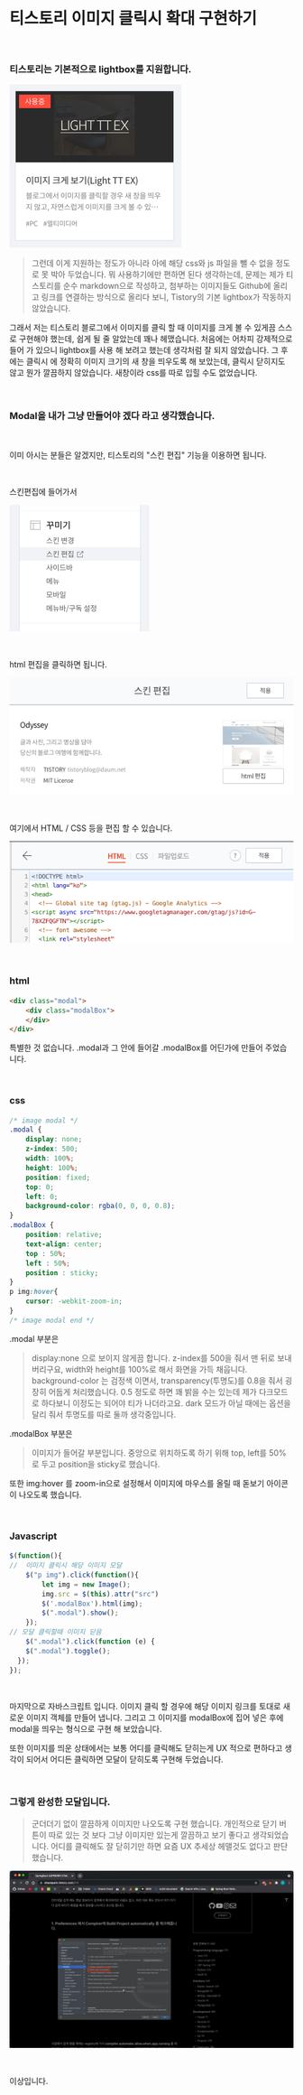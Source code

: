 # 티스토리 이미지 클릭시 확대 구현하기

​	

### 티스토리는 기본적으로 lightbox를 지원합니다.	

![image-20210826233718764](https://raw.githubusercontent.com/Shane-Park/markdownBlog/master/frontend/javascript/tistory-image-modal.assets/image-20210826233718764.png)

> 그런데 이게 지원하는 정도가 아니라 아에 해당 css와 js 파일을 뺄 수 없을 정도로 못 박아 두었습니다. 뭐 사용하기에만 편하면 된다 생각하는데, 문제는 제가 티스토리를 순수 markdown으로 작성하고, 첨부하는 이미지들도 Github에 올리고 링크를 연결하는 방식으로 올리다 보니, Tistory의 기본 lightbox가 작동하지 않았습니다.

그래서 저는 티스토리 블로그에서 이미지를 클릭 할 때 이미지를 크게 볼 수 있게끔 스스로 구현해야 했는데, 쉽게 될 줄 알았는데 꽤나 헤맸습니다. 처음에는 어차피 강제적으로 들어 가 있으니 lightbox를 사용 해 보려고 했는데 생각처럼 잘 되지 않았습니다. 그 후에는 클릭시 에 정확히 이미지 크기의 새 창을 띄우도록 해 보았는데, 클릭시 닫히지도 않고 뭔가 깔끔하지 않았습니다. 새창이라 css를 따로 입힐 수도 없었습니다.

​	

### Modal을 내가 그냥 만들어야 겠다 라고 생각했습니다.

​		

이미 아시는 분들은 알겠지만, 티스토리의 "스킨 편집" 기능을 이용하면 됩니다.

​	

스킨편집에 들어가서

![image-20210826234322609](https://raw.githubusercontent.com/Shane-Park/markdownBlog/master/frontend/javascript/tistory-image-modal.assets/image-20210826234322609.png)	

​	

html 편집을 클릭하면 됩니다.

![image-20210826234347019](https://raw.githubusercontent.com/Shane-Park/markdownBlog/master/frontend/javascript/tistory-image-modal.assets/image-20210826234347019.png)

​		

여기에서 HTML / CSS 등을 편집 할 수 있습니다.

![image-20210826234412845](https://raw.githubusercontent.com/Shane-Park/markdownBlog/master/frontend/javascript/tistory-image-modal.assets/image-20210826234412845.png)

​	

### html

```html
<div class="modal">
	<div class="modalBox">
	</div>
</div>
```

특별한 것 없습니다. .modal과 그 안에 들어갈 .modalBox를 어딘가에 만들어 주었습니다.

​		

### css

```css
/* image modal */
.modal {
	display: none;
	z-index: 500;
	width: 100%;
	height: 100%;
	position: fixed;
	top: 0;
	left: 0;
	background-color: rgba(0, 0, 0, 0.8);
}
.modalBox {
	position: relative;
	text-align: center;
	top : 50%;
	left : 50%;
	position : sticky;
}
p img:hover{
	cursor: -webkit-zoom-in;
}
/* image modal end */
```

.modal  부분은

> display:none 으로 보이지 않게끔 합니다. z-index를 500을 줘서 맨 뒤로 보내버리구요, width와 height를 100%로 해서 화면을 가득 채웁니다. background-color 는 검정색 이면서, transparency(투명도)를 0.8을 줘서 굉장히 어둡게 처리했습니다. 0.5 정도로 하면 꽤 밝을 수는 있는데 제가 다크모드로 하다보니 이정도는 되어야 티가 나더라고요. dark 모드가 아닐 때에는 옵션을 달리 줘서 투명도를 따로 둘까 생각중입니다.

.modalBox 부분은

> 이미지가 들어갈 부분입니다. 중앙으로 위치하도록 하기 위해 top, left를 50%로 두고 position을 sticky로 했습니다. 

또한 img:hover 를 zoom-in으로 설정해서 이미지에 마우스를 올릴 때 돋보기 아이콘이 나오도록 했습니다.

​	

### Javascript

```javascript
$(function(){
// 	이미지 클릭시 해당 이미지 모달
	$("p img").click(function(){
		let img = new Image();
		img.src = $(this).attr("src")
		$('.modalBox').html(img);
		$(".modal").show();
	});
// 모달 클릭할때 이미지 닫음
	$(".modal").click(function (e) {
    $(".modal").toggle();
  });
});
```

​	

마지막으로 자바스크립트 입니다. 이미지 클릭 할 경우에 해당 이미지 링크를 토대로 새로운 이미지 객체를 만들어 냅니다. 그리고 그 이미지를 modalBox에 집어 넣은 후에 modal을 띄우는 형식으로 구현 해 보았습니다.

또한 이미지를 띄운 상태에서는 보통 어디를 클릭해도 닫히는게 UX 적으로 편하다고 생각이 되어서 어디든 클릭하면 모달이 닫히도록 구현해 두었습니다.

​	

### 그렇게 완성한 모달입니다. 

> 군더더기 없이 깔끔하게 이미지만 나오도록 구현 했습니다. 개인적으로 닫기 버튼이 따로 있는 것 보다 그냥 이미지만 있는게 깔끔하고 보기 좋다고 생각되었습니다. 어디를 클릭해도 잘 닫히기만 하면 요즘 UX 추세상 헤맬것도 없다고 판단했습니다.

![gif](https://raw.githubusercontent.com/Shane-Park/markdownBlog/master/frontend/javascript/tistory-image-modal.assets/gif.gif)

​	

이상입니다.